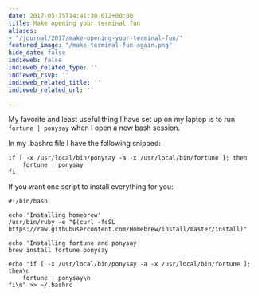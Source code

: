```yaml
---
date: 2017-05-15T14:41:30.072+00:00
title: Make opening your terminal fun
aliases:
- "/journal/2017/make-opening-your-terminal-fun/"
featured_image: "/make-terminal-fun-again.png"
hide_date: false
indieweb: false
indieweb_related_type: ''
indieweb_rsvp: ''
indieweb_related_title: ''
indieweb_related_url: ''

---
```

My favorite and least useful thing I have set up on my laptop is to run `fortune | ponysay` when I open a new bash session.

<!--more-->

In my .bashrc file I have the following snipped:

```
if [ -x /usr/local/bin/ponysay -a -x /usr/local/bin/fortune ]; then
    fortune | ponysay
fi
```

If you want one script to install everything for you:

```
#!/bin/bash

echo 'Installing homebrew'
/usr/bin/ruby -e "$(curl -fsSL https://raw.githubusercontent.com/Homebrew/install/master/install)"

echo 'Installing fortune and ponysay
brew install fortune ponysay

echo "if [ -x /usr/local/bin/ponysay -a -x /usr/local/bin/fortune ]; then\n
    fortune | ponysay\n
fi\n" >> ~/.bashrc
```
